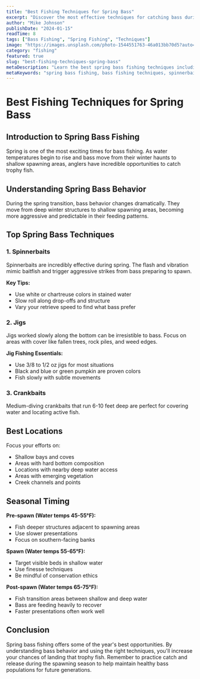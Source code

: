 ```yaml
---
title: "Best Fishing Techniques for Spring Bass"
excerpt: "Discover the most effective techniques for catching bass during the spring season when they are most active."
author: "Mike Johnson"
publishDate: "2024-01-15"
readTime: 8
tags: ["Bass Fishing", "Spring Fishing", "Techniques"]
image: "https://images.unsplash.com/photo-1544551763-46a013bb70d5?auto=format&fit=crop&w=800&q=80"
category: "fishing"
featured: true
slug: "best-fishing-techniques-spring-bass"
metaDescription: "Learn the best spring bass fishing techniques including spinnerbaits, jigs, and crankbaits. Expert tips for successful bass fishing."
metaKeywords: "spring bass fishing, bass fishing techniques, spinnerbaits, fishing jigs, crankbaits"
---
```


# Best Fishing Techniques for Spring Bass

## Introduction to Spring Bass Fishing

Spring is one of the most exciting times for bass fishing. As water temperatures begin to rise and bass move from their winter haunts to shallow spawning areas, anglers have incredible opportunities to catch trophy fish.

## Understanding Spring Bass Behavior

During the spring transition, bass behavior changes dramatically. They move from deep winter structures to shallow spawning areas, becoming more aggressive and predictable in their feeding patterns.

## Top Spring Bass Techniques

### 1. Spinnerbaits

Spinnerbaits are incredibly effective during spring. The flash and vibration mimic baitfish and trigger aggressive strikes from bass preparing to spawn.

**Key Tips:**
* Use white or chartreuse colors in stained water
* Slow roll along drop-offs and structure
* Vary your retrieve speed to find what bass prefer

### 2. Jigs

Jigs worked slowly along the bottom can be irresistible to bass. Focus on areas with cover like fallen trees, rock piles, and weed edges.

**Jig Fishing Essentials:**
* Use 3/8 to 1/2 oz jigs for most situations
* Black and blue or green pumpkin are proven colors
* Fish slowly with subtle movements

### 3. Crankbaits

Medium-diving crankbaits that run 6-10 feet deep are perfect for covering water and locating active fish.

## Best Locations

Focus your efforts on:

* Shallow bays and coves
* Areas with hard bottom composition
* Locations with nearby deep water access
* Areas with emerging vegetation
* Creek channels and points

## Seasonal Timing

**Pre-spawn (Water temps 45-55°F):**
* Fish deeper structures adjacent to spawning areas
* Use slower presentations
* Focus on southern-facing banks

**Spawn (Water temps 55-65°F):**
* Target visible beds in shallow water
* Use finesse techniques
* Be mindful of conservation ethics

**Post-spawn (Water temps 65-75°F):**
* Fish transition areas between shallow and deep water
* Bass are feeding heavily to recover
* Faster presentations often work well

## Conclusion

Spring bass fishing offers some of the year's best opportunities. By understanding bass behavior and using the right techniques, you'll increase your chances of landing that trophy fish. Remember to practice catch and release during the spawning season to help maintain healthy bass populations for future generations.